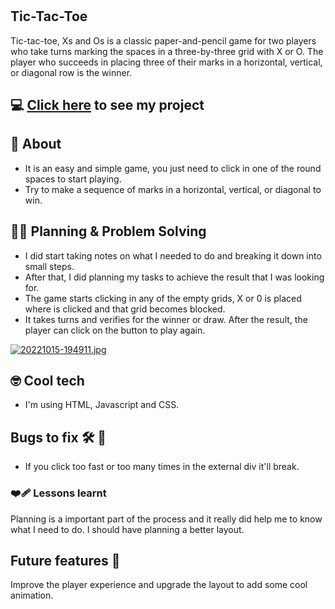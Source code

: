 # 
## Tic-Tac-Toe

Tic-tac-toe, Xs and Os is a classic paper-and-pencil game for two players who take turns marking the spaces in a three-by-three grid with X or O. The player who succeeds in placing three of their marks in a horizontal, vertical, or diagonal row is the winner.

## :computer: [Click here](https://heliamonteiro.github.io/Tic-Tac-Toe/) to see my project

## :page_facing_up: About 


* It is an easy and simple game, you just need to click in one of the round spaces to start playing.
* Try to make a sequence of marks in a horizontal, vertical, or diagonal to win.

## :woman_technologist: Planning & Problem Solving

* I did start taking notes on what I needed to do and breaking it down into small steps.
* After that, I did planning my tasks to achieve the result that I was looking for.
* The game starts clicking in any of the empty grids, X or 0 is placed where is clicked and that grid becomes blocked.
* It takes turns and verifies for the winner or draw. After the result, the player can click on the button to play again.


[![20221015-194911.jpg](https://i.postimg.cc/hvPTWB1Q/20221015-194911.jpg)](https://postimg.cc/vgkcfCjG)

## :nerd_face: Cool tech

* I'm using HTML, Javascript and CSS.

## Bugs to fix :hammer_and_wrench: :firecracker:

* If you click too fast or too many times in the external div it'll break. 

### :mending_heart: Lessons learnt

Planning is a important part of the process and it really did help me to know what I need to do.
I should have planning a better layout.

## Future features :star_struck: 

Improve the player experience and upgrade the layout to add some cool animation.

